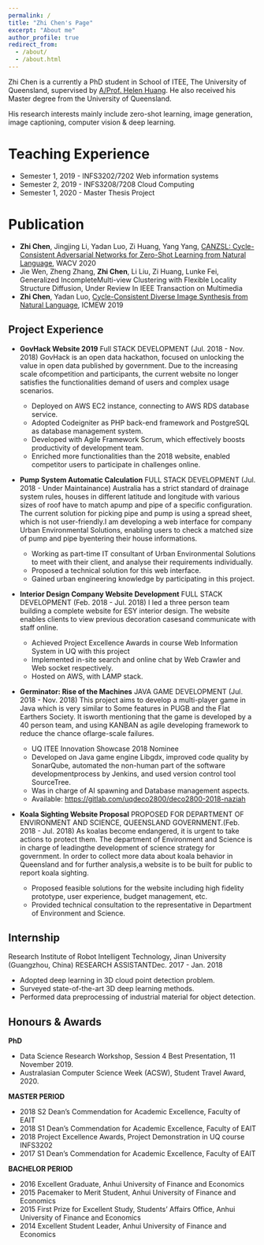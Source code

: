 ```yaml
---
permalink: /
title: "Zhi Chen's Page"
excerpt: "About me"
author_profile: true
redirect_from: 
  - /about/
  - /about.html
---
```

Zhi Chen is a currently a PhD student in School of ITEE, The University of Queensland, supervised by [A/Prof. Helen Huang](http://staff.itee.uq.edu.au/huang/). He also received his Master degree from the University of Queensland.

His research interests mainly include zero-shot learning, image generation, image captioning, computer vision & deep learning.



Teaching Experience
======
* Semester 1, 2019 - INFS3202/7202 Web information systems
* Semester 2, 2019 - INFS3208/7208 Cloud Computing
* Semester 1, 2020 - Master Thesis Project

Publication
======


* **Zhi Chen**, Jingjing Li, Yadan Luo, Zi Huang, Yang Yang, [CANZSL: Cycle-Consistent Adversarial Networks for Zero-Shot Learning from Natural Language](https://arxiv.org/pdf/1909.09822), WACV 2020
* Jie Wen, Zheng Zhang, **Zhi Chen**, Li Liu, Zi Huang, Lunke Fei, Generalized IncompleteMulti-view Clustering with Flexible Locality Structure Diffusion, Under Review In IEEE Transaction on Multimedia
* **Zhi Chen**, Yadan Luo, [Cycle-Consistent Diverse Image Synthesis from Natural Language](https://ieeexplore.ieee.org/iel7/8777006/8794861/08795022.pdf), ICMEW 2019


Project Experience
------
* **GovHack Website 2019**
Full STACK DEVELOPMENT (Jul. 2018 - Nov. 2018)
GovHack is an open data hackathon, focused on unlocking the value in open data published by government. Due to the increasing scale ofcompetition and participants, the current website no longer satisfies the functionalities demand of users and complex usage scenarios.
  * Deployed on AWS EC2 instance, connecting to AWS RDS database service.
  * Adopted Codeigniter as PHP back-end framework and PostgreSQL as database management system.
  * Developed with Agile Framework Scrum, which effectively boosts productivity of development team.
  * Enriched more functionalities than the 2018 website, enabled competitor users to participate in challenges online.

* **Pump System Automatic Calculation**
FULL STACK DEVELOPMENT (Jul. 2018 - Under Maintainance)
Australia has a strict standard of drainage system rules, houses in different latitude and longitude with various sizes of roof have to match apump and pipe of a specific configuration. The current solution for picking pipe and pump is using a spread sheet, which is not user-friendly.I am developing a web interface for company Urban Environmental Solutions, enabling users to check a matched size of pump and pipe byentering their house informations.
  * Working as part-time IT consultant of Urban Environmental Solutions to meet with their client, and analyse their requirements individually.
  * Proposed a technical solution for this web interface.
  * Gained urban engineering knowledge by participating in this project.

* **Interior Design Company Website Development**
FULL STACK DEVELOPMENT (Feb. 2018 - Jul. 2018)
I led a three person team building a complete website for ESY interior design. The website enables clients to view previous decoration casesand communicate with staff online.
  * Achieved Project Excellence Awards in course Web Information System in UQ with this project
  * Implemented in-site search and online chat by Web Crawler and Web socket respectively.
  * Hosted on AWS, with LAMP stack.

* **Germinator: Rise of the Machines** 
JAVA GAME DEVELOPMENT (Jul. 2018 - Nov. 2018)
This project aims to develop a multi-player game in Java which is very similar to Some features in PUGB and the Flat Earthers Society. It isworth mentioning that the game is developed by a 40 person team, and using KANBAN as agile developing framework to reduce the chance oflarge-scale failures.
  * UQ ITEE Innovation Showcase 2018 Nominee
  * Developed on Java game engine Libgdx, improved code quality by SonarQube, automated the non-human part of the software developmentprocess by Jenkins, and used version control tool SourceTree.
  * Was in charge of AI spawning and Database management aspects.
  * Available: https://gitlab.com/uqdeco2800/deco2800-2018-naziah

* **Koala Sighting Website Proposal** 
PROPOSED FOR DEPARTMENT OF ENVIRONMENT AND SCIENCE, QUEENSLAND GOVERNMENT.(Feb. 2018 - Jul. 2018)
As koalas become endangered, it is urgent to take actions to protect them. The department of Environment and Science is in charge of leadingthe development of science strategy for government. In order to collect more data about koala behavior in Queensland and for further analysis,a website is to be built for public to report koala sighting.
  * Proposed feasible solutions for the website including high fidelity prototype, user experience, budget management, etc.
  * Provided technical consultation to the representative in Department of Environment and Science.

Internship
------
Research Institute of Robot Intelligent Technology, Jinan University (Guangzhou, China)
RESEARCH ASSISTANTDec. 2017 - Jan. 2018
  * Adopted deep learning in 3D cloud point detection problem.
  * Surveyed state-of-the-art 3D deep learning methods.
  * Performed data preprocessing of industrial material for object detection.

Honours & Awards
------
**PhD**
* Data Science Research Workshop, Session 4 Best Presentation, 11 November 2019.
* Australasian Computer Science Week (ACSW), Student Travel Award, 2020.

**MASTER PERIOD**
* 2018 S2 Dean’s Commendation for Academic Excellence, Faculty of EAIT
* 2018 S1 Dean’s Commendation for Academic Excellence, Faculty of EAIT
* 2018 Project Excellence Awards, Project Demonstration in UQ course INFS3202
* 2017 S1 Dean’s Commendation for Academic Excellence, Faculty of EAIT

**BACHELOR PERIOD**
* 2016 Excellent Graduate, Anhui University of Finance and Economics
* 2015 Pacemaker to Merit Student, Anhui University of Finance and Economics
* 2015 First Prize for Excellent Study, Students’ Affairs Office, Anhui University of Finance and Economics
* 2014 Excellent Student Leader, Anhui University of Finance and Economics
